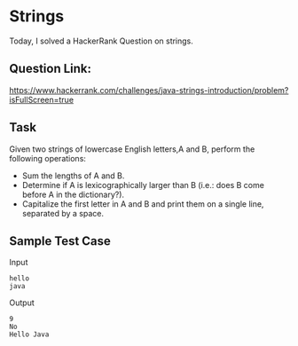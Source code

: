 # Strings
Today, I solved a HackerRank Question on strings.

## Question Link:
https://www.hackerrank.com/challenges/java-strings-introduction/problem?isFullScreen=true

## Task
Given two strings of lowercase English letters,A and B, perform the following operations:

* Sum the lengths of A and B.
* Determine if A is lexicographically larger than B (i.e.: does B come before A in the dictionary?).
* Capitalize the first letter in A and B and print them on a single line, separated by a space.

## Sample Test Case
Input
```
hello
java
```
Output
```
9
No
Hello Java
```
